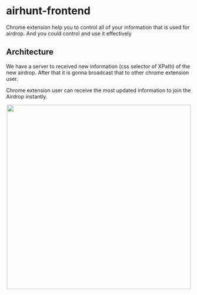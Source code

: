 # airhunt-frontend
Chrome extension help you to control all of your information that is used for airdrop. 
And you could control and use it effectively 

## Architecture
We have a server to received new information (css selector of XPath) of the new airdrop.
After that it is gonna broadcast that to other chrome extension user.

Chrome extension user can receive the most updated information to join the Airdrop instantly.
<div style="text-align:center">
    <img src="resource/airhunt-arch.svg" width="500">
</div>
